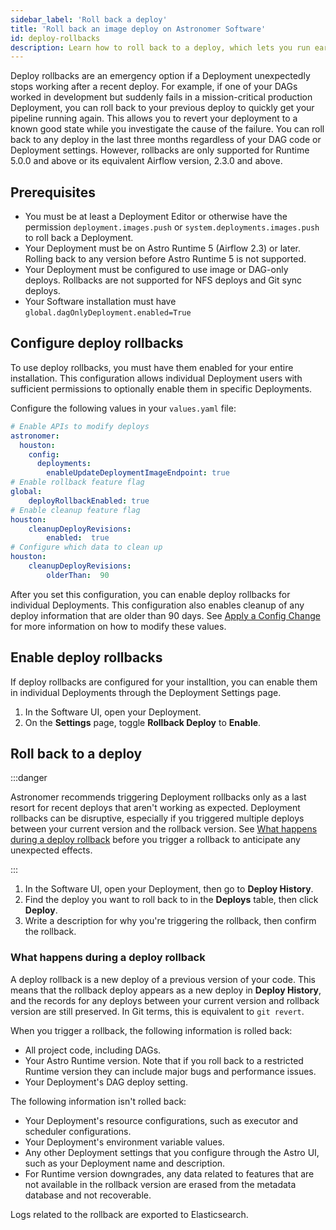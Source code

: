 ```yaml
---
sidebar_label: 'Roll back a deploy'
title: 'Roll back an image deploy on Astronomer Software'
id: deploy-rollbacks
description: Learn how to roll back to a deploy, which lets you run earlier version of your project code.
---
```


Deploy rollbacks are an emergency option if a Deployment unexpectedly stops working after a recent deploy. For example, if one of your DAGs worked in development but suddenly fails in a mission-critical production Deployment, you can roll back to your previous deploy to quickly get your pipeline running again. This allows you to revert your deployment to a known good state while you investigate the cause of the failure. You can roll back to any deploy in the last three months regardless of your DAG code or Deployment settings. However, rollbacks are only supported for Runtime 5.0.0 and above or its equivalent Airflow version, 2.3.0 and above.

## Prerequisites

- You must be at least a Deployment Editor or otherwise have the permission `deployment.images.push` or `system.deployments.images.push` to roll back a Deployment.
- Your Deployment must be on Astro Runtime 5 (Airflow 2.3) or later. Rolling back to any version before Astro Runtime 5 is not supported.
- Your Deployment must be configured to use image or DAG-only deploys. Rollbacks are not supported for NFS deploys and Git sync deploys.
- Your Software installation must have `global.dagOnlyDeployment.enabled=True`

## Configure deploy rollbacks

To use deploy rollbacks, you must have them enabled for your entire installation. This configuration allows individual Deployment users with sufficient permissions to optionally enable them in specific Deployments.

Configure the following values in your `values.yaml` file:
  ```yaml
  # Enable APIs to modify deploys
  astronomer:
    houston:
      config:
        deployments:
          enableUpdateDeploymentImageEndpoint: true
  # Enable rollback feature flag
  global:
      deployRollbackEnabled: true
  # Enable cleanup feature flag
  houston:
      cleanupDeployRevisions:
          enabled:  true
  # Configure which data to clean up
  houston:
      cleanupDeployRevisions:
          olderThan:  90
  ```

After you set this configuration, you can enable deploy rollbacks for individual Deployments. This configuration also enables cleanup of any deploy information that are older than 90 days. See [Apply a Config Change](software/apply-platform-config.md) for more information on how to modify these values.

## Enable deploy rollbacks

If deploy rollbacks are configured for your installtion, you can enable them in individual Deployments through the Deployment Settings page.

1. In the Software UI, open your Deployment.
2. On the **Settings** page, toggle **Rollback Deploy** to **Enable**.

## Roll back to a deploy

:::danger

Astronomer recommends triggering Deployment rollbacks only as a last resort for recent deploys that aren't working as expected. Deployment rollbacks can be disruptive, especially if you triggered multiple deploys between your current version and the rollback version. See [What happens during a deploy rollback](#what-happens-during-a-deploy-rollback) before you trigger a rollback to anticipate any unexpected effects.

:::

1. In the Software UI, open your Deployment, then go to **Deploy History**.
2. Find the deploy you want to roll back to in the **Deploys** table, then click **Deploy**.
3. Write a description for why you're triggering the rollback, then confirm the rollback.

### What happens during a deploy rollback

A deploy rollback is a new deploy of a previous version of your code. This means that the rollback deploy appears as a new deploy in **Deploy History**, and the records for any deploys between your current version and rollback version are still preserved. In Git terms, this is equivalent to `git revert`.

When you trigger a rollback, the following information is rolled back:

- All project code, including DAGs.
- Your Astro Runtime version. Note that if you roll back to a restricted Runtime version they can include major bugs and performance issues.
- Your Deployment's DAG deploy setting.

The following information isn't rolled back:

- Your Deployment's resource configurations, such as executor and scheduler configurations.
- Your Deployment's environment variable values.
- Any other Deployment settings that you configure through the Astro UI, such as your Deployment name and description.
- For Runtime version downgrades, any data related to features that are not available in the rollback version are erased from the metadata database and not recoverable.

Logs related to the rollback are exported to Elasticsearch.
